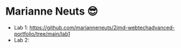 # Marianne Neuts 😎

* Lab 1: https://github.com/marianneneuts/2imd-webtechadvanced-portfolio/tree/main/lab1
* Lab 2:
